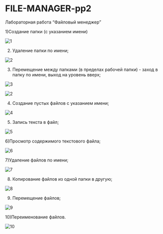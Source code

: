 # FILE-MANAGER-pp2
Лабораторная работа “Файловый менеджер”

1)Создание папки (с указанием имени)

![1](https://user-images.githubusercontent.com/91433112/141398443-627dac74-277c-4012-8442-591bc34459c0.png)

2) Удаление папки по имени;

![2](https://user-images.githubusercontent.com/91433112/141398384-9eb2639e-389a-4c41-893d-f125707ff73f.png)

3) Перемещение между папками (в пределах рабочей папки) - заход в папку по имени, выход на уровень вверх;

![3](https://user-images.githubusercontent.com/91433112/141398386-d00946fe-4aa5-44db-8ec5-843d17461211.png)

![2](https://user-images.githubusercontent.com/91433112/141399285-96d08599-66bc-4ce4-9bb5-7a6dfcb0eba3.png)

4) Создание пустых файлов с указанием имени;

![4](https://user-images.githubusercontent.com/91433112/141398388-6a650056-2489-4297-b6ef-6ffb39cf6daa.png)

5) Запись текста в файл;

![5](https://user-images.githubusercontent.com/91433112/141398383-dfbf8c72-cdd3-49b9-b57c-49f076d853d8.png)

6)Просмотр содержимого текстового файла;

![6](https://user-images.githubusercontent.com/91433112/141398390-632a02df-b34d-4302-a32a-0f9ced49e5f1.png)

7)Удаление файлов по имени;

![7](https://user-images.githubusercontent.com/91433112/141398391-99ba5855-310c-4197-b93a-6f3fed2a5472.png)

8) Копирование файлов из одной папки в другую;

![8](https://user-images.githubusercontent.com/91433112/141398392-9ae4b82d-cc7a-4922-b5ea-8666d1328e02.png)

9) Перемещение файлов;

![9](https://user-images.githubusercontent.com/91433112/141398372-4fdcbb6a-1d25-4397-9ffe-10c860de4883.png)


10)Переименование файлов.

![10](https://user-images.githubusercontent.com/91433112/141398396-97497f0b-4f75-4898-843d-b8166c99d10d.png)

